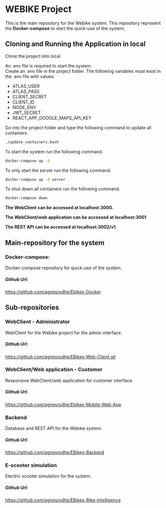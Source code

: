 # WEBIKE Project
This is the main repository for the Webike system. This repository represent the **Docker-compose** to start the quick-use of the system. 
## Cloning and Running the Application in local
Clone the project into local

An .env file is required to start the system.  
Create an .env file in the project folder. The following variables must exist in the .env file with values:
- ATLAS_USER
- ATLAS_PASS
- CLIENT_SECRET
- CLIENT_ID
- NODE_ENV
- JWT_SECRET
- REACT_APP_GOOGLE_MAPS_API_KEY

Go into the project folder and type the following command to update all containers.
```bash
./update_containers.bash
```

To start the system run the following command. 
```bash
docker-compose up -d
```
To only start the server run the following command.
```bash
docker-compose up -d server
```

To shut down all containers run the following command.
```bash
docker-compose down
```

**The WebClient can be accessed at localhost:3000.**

**The WebClient/web application can be accessed at localhost:3001**

**The REST API can be accessed at localhost:3002/v1.**

## Main-repository for the system
### Docker-compose:
Docker-compose repository for quick-use of the system. 
##### Github Url:
https://github.com/agnesrodhe/Ebikes-Docker
## Sub-repositories
### WebClient - Administrator
WebClient for the Webike project for the admin interface.
##### Github Url:
https://github.com/agnesrodhe/EBikes-Web-Client.git
### WebClient/Web application - Customer
Responsive WebClient/web application for customer interface.
##### Github Url:
https://github.com/agnesrodhe/Ebikes-Mobile-Web-App
### Backend
Database and REST API for the Webike system.
##### Github Url:
https://github.com/agnesrodhe/EBikes-Backend
### E-scooter simulation
Electric scooter simulation for the system.
##### Github Url:
https://github.com/agnesrodhe/EBikes-Bike-Intelligence